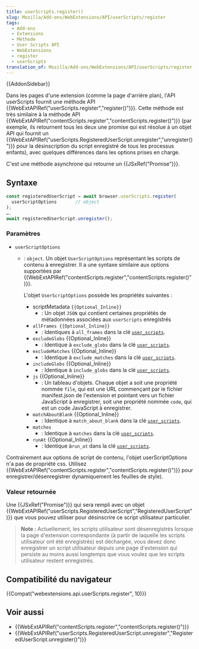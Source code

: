 ```yaml
---
title: userScripts.register()
slug: Mozilla/Add-ons/WebExtensions/API/userScripts/register
tags:
  - Add-ons
  - Extensions
  - Méthode
  - User Scripts API
  - WebExtensions
  - register
  - userScripts
translation_of: Mozilla/Add-ons/WebExtensions/API/userScripts/register
---
```

{{AddonSidebar}}

Dans les pages d'une extension (comme la page d'arrière plan), l'API userScripts fournit une méthode API  {{WebExtAPIRef("userScripts.register","register()")}}. Cette méthode est très similaire à la méthode API  {{WebExtAPIRef("contentScripts.register","contentScripts.register()")}} (par exemple, ils retournent tous les deux une promise qui est résolue à un objet API qui fournit un   {{WebExtAPIRef("userScripts.RegisteredUserScript.unregister","unregister()")}} pour la désinscription du script enregistré de tous les processus enfants), avec quelques différences dans les options prises en charge.

C'est une méthode asynchrone qui retourne un {{JSxRef("Promise")}}.

## Syntaxe

```js
const registeredUserScript = await browser.userScripts.register(
  userScriptOptions       // object
);
….
await registeredUserScript.unregister();
```

### Paramètres

- `userScriptOptions`

  - : `object`. Un objet `UserScriptOptions` représentant les scripts de contenu à enregistrer. Il a une syntaxe similaire aux options supportées par {{WebExtAPIRef("contentScripts.register","contentScripts.register()")}}.

    L'objet `UserScriptOptions` possède les propriétés suivantes :

    - scriptMetadata `{{Optional_Inline}}`
      - : Un objet `JSON` qui contient certaines propriétés de métadonnées associées aux `userScripts` enregistrés
    - `allFrames {{Optional_Inline}}`
      - : Identiques à `all_frames` dans la clé [`user_scripts`](/fr/docs/Mozilla/Add-ons/WebExtensions/manifest.json/user_scripts).
    - `excludeGlobs` {{Optional_Inline}}
      - : Identique à `exclude_globs` dans la clé [`user_scripts`](/fr/docs/Mozilla/Add-ons/WebExtensions/manifest.json/user_scripts).
    - `excludeMatches` {{Optional_Inline}}
      - : Identique à `exclude_matches` dans la clé [`user_scripts`](/fr/docs/Mozilla/Add-ons/WebExtensions/manifest.json/user_scripts).
    - `includeGlobs` {{Optional_Inline}}
      - : Identique à `include_globs` dans la clé [`user_scripts`](/fr/docs/Mozilla/Add-ons/WebExtensions/manifest.json/user_scripts).
    - `js` {{Optional_Inline}}
      - : Un tableau d'objets. Chaque objet a soit une propriété nommée `file`, qui est une URL commençant par le fichier manifest.json de l'extension et pointant vers un fichier JavaScript à enregistrer, soit une propriété nommée `code`, qui est un code JavaScript à enregistrer.
    - `matchAboutBlank` {{Optional_Inline}}
      - : Identique à `match_about_blank` dans la clé [`user_scripts`](/fr/docs/Mozilla/Add-ons/WebExtensions/manifest.json/user_scripts).
    - `matches`
      - : Identique à `matches` dans la clé [`user_scripts`](/fr/docs/Mozilla/Add-ons/WebExtensions/manifest.json/user_scripts).
    - `runAt` {{Optional_Inline}}
      - : Identique à`run_at` dans la clé [`user_scripts`](/fr/docs/Mozilla/Add-ons/WebExtensions/manifest.json/user_scripts).

Contrairement aux options de script de contenu, l'objet userScriptOptions n'a pas de propriété css. Utilisez {{WebExtAPIRef("contentScripts.register","contentScripts.register()")}} pour enregistrer/désenregistrer dynamiquement les feuilles de style).

### Valeur retournée

Une {{JSxRef("Promise")}} qui sera rempli avec un objet  {{WebExtAPIRef("userScripts.RegisteredUserScript","RegisteredUserScript")}} que vous pouvez utiliser pour désinscrire ce script utilisateur particulier.

> **Note :** Actuellement, les scripts utilisateur sont désenregistrés lorsque la page d'extension correspondante (à partir de laquelle les scripts utilisateur ont été enregistrés) est déchargée, vous devez donc enregistrer un script utilisateur depuis une page d'extension qui persiste au moins aussi longtemps que vous voulez que les scripts utilisateur restent enregistrés.

## Compatibilité du navigateur

{{Compat("webextensions.api.userScripts.register", 10)}}

## Voir aussi

- {{WebExtAPIRef("contentScripts.register","contentScripts.register()")}}
- {{WebExtAPIRef("userScripts.RegisteredUserScript.unregister","RegisteredUserScript.unregister()")}}
